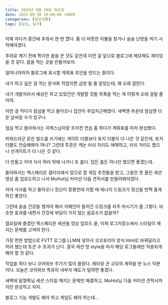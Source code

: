 ```yaml
---
title: 2025년 9월 30일 화요일
date: 2025-09-30 19:00:00 +0800
categories: [일상생활]
tags: [일상, 일기]
---
```


어제 자다가 중간에 추워서 한 번 깼다. 좀 더 따뜻한 이불을 찾거나 슬슬 난방을 켜기 시작해야겠다.

추위로 깨기 전에 특이한 꿈을 꾼 것도 같은데 이런 걸 앞으로 블로그에 메모해도 재미있을 것 같다. 꿈을 적는 곳을 만들어보자.

일어나자마자 블로그에 표시할 계획표 초안을 만드는 중이다.

내가 하고 싶은 걸 적는 문서화 작업이면 금방 될 줄 알았는데, 꽤 오래 걸린다.

내가 개발자라서 예상은 하고 있었건만 개발할 것들 목록을 적는 게 이렇게 오래 걸릴 줄이야.

이런 걸 적다가 점심을 먹고 돌아오니 집안이 후덥지근해졌다. 새벽엔 추운데 점심엔 더운 날씨일 수가 있구나.

점심 먹고 돌아와서는 지엑스님이랑 프저전 연습 좀 하다가 계획표를 마저 완성했다.

파워드라군 같은 빌드를 쓰기에는 게이트 더블보다 포지 더블이 더 나은 것 같은데, 포지 더블도 연습해봐야 하나? 그런데 투혼은 캐논 러쉬 자리도 애매하고, 러쉬 거리도 짭으니 선게이트가 더 나은 것 같다.

다 만들고 저녁 식사 하러 밖에 나가니 또 춥다. 덥든 춥든 하나만 했으면 좋겠는데.

돌아와서는 엑스페리온 갤러리에서 앞으로 할 게임 추천들을 받고, 그동안 못 올린 세션 영상 좀 업로드하고 나서 MuHut님 커미션 다음 견적서를 만들어봐야겠다.

저녁 식사를 하고 돌아오니 정신이 몽롱한데 이럴 때 에너지 드링크가 정신을 번쩍 들게 하긴 좋았다.

그런데 슬슬 건강을 챙겨야 해서 카페인이 들어간 드링크를 자주 마시기가 좀 그렇다. 비슷한 효과를 내면서 건강에 부담이 가지 않는 음료수가 없을까? 

월요일에 즐겼던 엑스페리온 세션들 영상 업로드 끝, 이제 로그저장소에서 스타일이 깨지는 문제를 고쳐야 한다.

가장 편한 방법으로 FVTT 로그를 LLM에 넣어서 코코포리아 양식 html로 바꿔달라고 하려 했는데 토큰 수 초과가 난다. 결국 세션 방 style을 따서 해당 로그들에만 적용되게 해야 할 것 같다.

작업을 하다 보니 코어위브 주가가 많이 올랐다. 메타랑 큰 규모의 계약을 딴 뉴스 덕분이다. 오늘은 코어위브 특유의 내부자 매도가 덜하면 좋겠다.

새벽에 달껄룩님 세션 스타일 깨지는 문제만 해결하고, MuHut님 다음 커미션 견적서까지만 완성하고 자자.

블로그 기능 개발도 해야 하고 게임도 해야 하는데...
